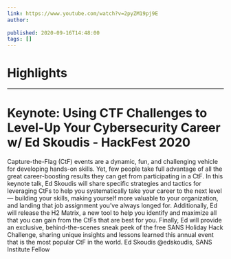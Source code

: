 ```yaml
---
link: https://www.youtube.com/watch?v=2pyZM19pj9E
author: 
   
published: 2020-09-16T14:48:00
tags: []
---
```

# Highlights


---
# Keynote: Using CTF Challenges to Level-Up Your Cybersecurity Career w/ Ed Skoudis - HackFest 2020
Capture-the-Flag (CtF) events are a dynamic, fun, and challenging vehicle for developing hands-on skills. Yet, few people take full advantage of all the great career-boosting results they can get from participating in a CtF. In this keynote talk, Ed Skoudis will share specific strategies and tactics for leveraging CtFs to help you systematically take your career to the next level — building your skills, making yourself more valuable to your organization, and landing that job assignment you’ve always longed for. Additionally, Ed will release the H2 Matrix, a new tool to help you identify and maximize all that you can gain from the CtFs that are best for you. Finally, Ed will provide an exclusive, behind-the-scenes sneak peek of the free SANS Holiday Hack Challenge, sharing unique insights and lessons learned this annual event that is the most popular CtF in the world. Ed Skoudis @edskoudis, SANS Institute Fellow